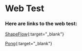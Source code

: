 # Web Test

### Here are links to the web test:


[ShapeFlow](https://raidermakerspace.github.io/webtest/shapeflow/index.html){:target="_blank"}

[Pong](https://raidermakerspace.github.io/webtest/pong/index.html){:target="_blank"}
